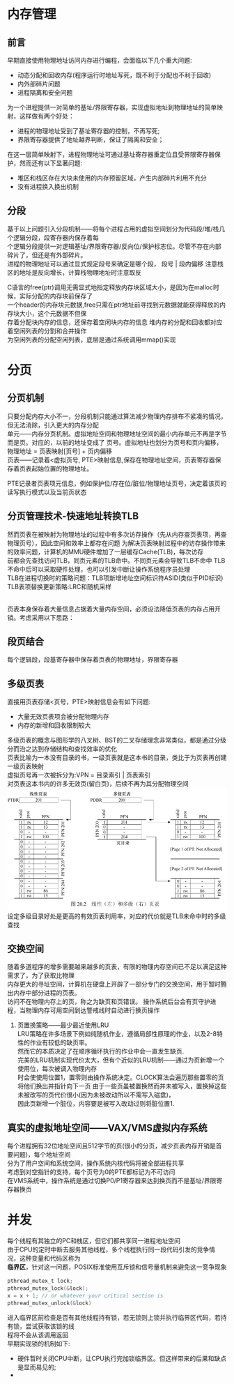 # 内存管理
## 前言  

早期直接使用物理地址访问内存进行编程，会面临以下几个重大问题:
- 动态分配和回收内存(程序运行时地址写死，既不利于分配也不利于回收)
- 内外部碎片问题
- 进程隔离和安全问题

为一个进程提供一对简单的基址/界限寄存器，实现虚拟地址到物理地址的简单映射，这样做有两个好处：  
- 进程的物理地址受到了基址寄存器的控制，不再写死;
- 界限寄存器提供了地址越界判断，保证了隔离和安全；

在这一层简单映射下，进程物理地址可通过基址寄存器重定位且受界限寄存器保护，然而还有以下显著问题:
- 堆区和栈区存在大块未使用的内存预留区域，产生内部碎片利用不充分
- 没有进程换入换出机制

## 分段
基于以上问题引入分段机制——将每个进程占用的虚拟空间划分为代码段/堆/栈几个逻辑分段，段寄存器内保存着每  
个逻辑分段提供一对逻辑基址/界限寄存器/反向位/保护标志位。尽管不存在内部碎片了，但还是有外部碎片。  
进程的物理地址可以通过显式规定段号来确定是哪个段，  段号 | 段内偏移
注意栈区的地址是反向增长，计算栈物理地址时注意取反
  
C语言的free(ptr)调用无需显式地指定释放内存块区域大小，是因为在malloc时候，实际分配的内存块前保存了  
一个header的内存块元数据,free只需在ptr地址前寻找到元数据就能获得释放的内存块大小，这个元数据不但保  
存着分配块内存的信息，还保存着空闲块内存的信息
堆内存的分配和回收都对应着空闲列表的分割和合并操作  
为空闲列表的分配空闲列表，底层是通过系统调用mmap()实现

# 分页
## 分页机制
只要分配内存大小不一，分段机制只能通过算法减少物理内存排布不紧凑的情况，但无法消除，引入更大的内存分配  
单元——内存分页机制。虚拟地址空间和物理地址空间的最小内存单元不再是字节而是页。对应的，以前的地址变成了
页号。虚拟地址也划分为页号和页内偏移，物理地址 = 页表映射\[页号\] + 页内偏移  
页表——记录着<虚拟页号, PTE>映射信息,保存在物理地址空间，页表寄存器保存着页表起始位置的物理地址。

PTE记录者页表项元信息，例如保护位/存在位/脏位/物理地址页号，决定着该页的读写执行模式以及当前页状态

## 分页管理技术-快速地址转换TLB
然而页表在被映射为物理地址的过程中有多次访存操作（先从内存查页表项，再查物理页号），因此空间和效率上都存在问题
为解决页表映射过程中的访存操作带来的效率问题，计算机的MMU硬件增加了一层缓存Cache(TLB)，每次访存  
前都会先查找访问TLB，同页元素的TLB命中。不同页元素会导致TLB不命中
TLB不命中后可以采取硬件处理，也可以引发中断让操作系统程序员处理  
TLB在进程切换时的策略问题：TLB项新增地址空间标识符ASID(类似于PID标识)  
TLB表项替换更新策略:LRC和随机采样<br><br>

页表本身保存着大量信息占据着大量内存空间，必须设法降低页表的内存占用开销。考虑采用以下思路：
## 段页结合
每个逻辑段，段基寄存器中保存着页表的物理地址，界限寄存器
## 多级页表
直接用页表存储<页号，PTE>映射信息会有如下问题:
- 大量无效页表项会被分配物理内存
- 内存的新增和回收限制较大


多级页表的概念与图形学的八叉树、BST的二叉存储理念非常类似，都是通过分级分而治之达到存储结构和查找效率的优化  
页表比喻为一本没有目录的书，一级页表就是这本书的目录，类比于为页表再创建一级页表映射  
虚拟页号再一次被拆分为:VPN = 目录索引 | 页表索引  
对页表这本书内的许多无效页(留白页)，后续不再为其分配物理空间  
![页表与多级页表](./页表与多级页表.png)
设定多级目录好处是更高的有效页表利用率，对应的代价就是TLB未命中时的多级查找
## 交换空间
随着多道程序的增多需要越来越多的页表，有限的物理内存空间已不足以满足这种需求了，为了获取比物理  
内存更大的寻址空间，计算机在硬盘上开辟了一部分专门的交换空间，用于暂时腾出内存中部分进程的页表。  
访问不在物理内存上的页，称之为缺页和页错误。
操作系统后台会有页守护进程，当物理内存可用空间到达警戒线时自动进行换页操作
1. 页置换策略——最少最近使用LRU  
LRU策略在许多场景下例如纯随机作业，遵循局部性原理的作业，以及2-8特性的作业有较低的缺页率。  
然而它的本质决定了在顺序循环执行的作业中会一直发生缺页.  
完美的LRU机制实现代价太大，但有个近似的LRU机制——通过为页新增一个使用位，每次被调入物理内存  
时会使使用位置1，置零则由操作系统决定。CLOCK算法会遍历那些置零的页将他们换出并指针向下一页
由于一些页虽被置换然而并未被写入，置换掉这些未被改写的页代价很小(因为未被改动所以不需写入磁盘)，  
因此页新增一个脏位，内容要是被写入改动过则将脏位置1.
## 真实的虚拟地址空间——VAX/VMS虚拟内存系统
每个进程拥有32位地址空间且512字节的页(很小的分页，减少页表内存开销是首要问题)，每个地址空间  
分为了用户空间和系统空间，操作系统内核代码将被全部进程共享  
考虑到对空指针的支持，每个页号为0的PTE都标记为不可访问  
在VMS系统中，操作系统是通过切换P0/P1寄存器来达到换页而不是基址/界限寄存器换页

# 并发
每个线程有其独立的PC和栈区，但它们都共享同一进程地址空间  
由于CPU的定时中断去服务其他线程，多个线程执行同一段代码引发的竞争情况，这种变量和代码区称为  
**临界区**，针对这一问题，POSIX标准使用互斥锁和信号量机制来避免这一竞争现象  
```C
pthread_mutex_t lock;
pthread_mutex_lock(&lock);
x = x + 1; // or whatever your critical section is
pthread_mutex_unlock(&lock)
```
进入临界区前检查是否有其他线程持有锁，若无锁则上锁并执行临界区代码，若持有锁，尝试获取该锁的线  
程将不会从该调用返回  
早期实现锁的机制如下:  
- 硬件暂时关闭CPU中断，让CPU执行完加锁临界区。但这样带来的后果和缺点是显而易见的;
- 

